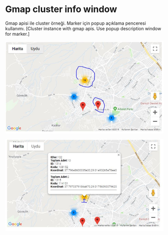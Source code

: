 # Gmap cluster info window
Gmap apisi ile cluster örneği. Marker için popup açıklama penceresi kullanımı. [Cluster instance with gmap apis. Use popup description window for marker.]

![alt text](https://github.com/spalanci/gmap_cluster/blob/master/map1.jpg)


![alt text](https://github.com/spalanci/gmap_cluster/blob/master/map2.jpg)


